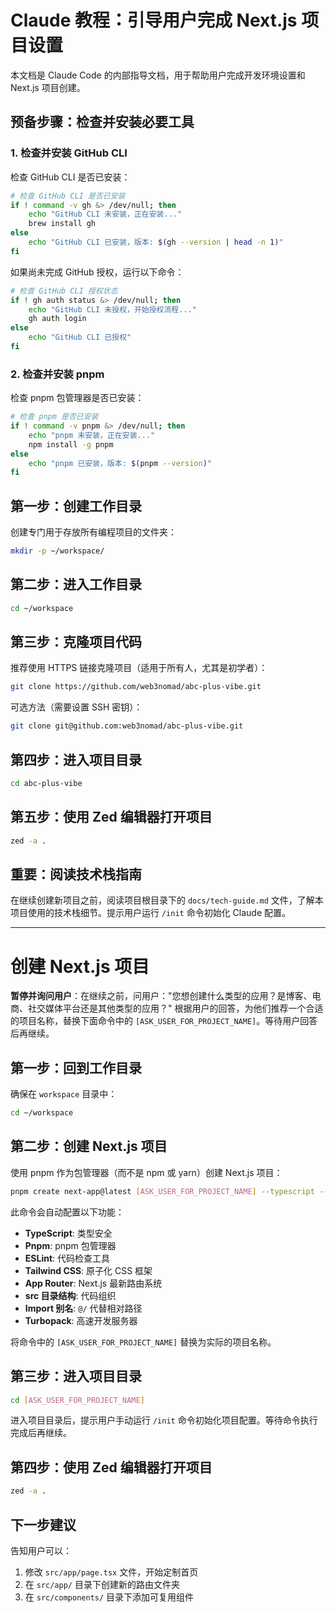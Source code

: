 # Claude 教程：引导用户完成 Next.js 项目设置

本文档是 Claude Code 的内部指导文档，用于帮助用户完成开发环境设置和 Next.js 项目创建。

## 预备步骤：检查并安装必要工具

### 1. 检查并安装 GitHub CLI

检查 GitHub CLI 是否已安装：

```bash
# 检查 GitHub CLI 是否已安装
if ! command -v gh &> /dev/null; then
    echo "GitHub CLI 未安装，正在安装..."
    brew install gh
else
    echo "GitHub CLI 已安装，版本: $(gh --version | head -n 1)"
fi
```

如果尚未完成 GitHub 授权，运行以下命令：

```bash
# 检查 GitHub CLI 授权状态
if ! gh auth status &> /dev/null; then
    echo "GitHub CLI 未授权，开始授权流程..."
    gh auth login
else
    echo "GitHub CLI 已授权"
fi
```

### 2. 检查并安装 pnpm

检查 pnpm 包管理器是否已安装：

```bash
# 检查 pnpm 是否已安装
if ! command -v pnpm &> /dev/null; then
    echo "pnpm 未安装，正在安装..."
    npm install -g pnpm
else
    echo "pnpm 已安装，版本: $(pnpm --version)"
fi
```

## 第一步：创建工作目录

创建专门用于存放所有编程项目的文件夹：

```bash
mkdir -p ~/workspace/
```

## 第二步：进入工作目录

```bash
cd ~/workspace
```

## 第三步：克隆项目代码

推荐使用 HTTPS 链接克隆项目（适用于所有人，尤其是初学者）：

```bash
git clone https://github.com/web3nomad/abc-plus-vibe.git
```

可选方法（需要设置 SSH 密钥）：

```bash
git clone git@github.com:web3nomad/abc-plus-vibe.git
```

## 第四步：进入项目目录

```bash
cd abc-plus-vibe
```

## 第五步：使用 Zed 编辑器打开项目

```bash
zed -a .
```

## 重要：阅读技术栈指南

<!-- CLAUDE_READ_TECH_STACK -->

在继续创建新项目之前，阅读项目根目录下的 `docs/tech-guide.md` 文件，了解本项目使用的技术栈细节。提示用户运行 `/init` 命令初始化 Claude 配置。

---

# 创建 Next.js 项目

<!-- CLAUDE_SELF_IDENTIFICATION_CHECK -->

**暂停并询问用户**：在继续之前，问用户："您想创建什么类型的应用？是博客、电商、社交媒体平台还是其他类型的应用？" 根据用户的回答，为他们推荐一个合适的项目名称，替换下面命令中的 `[ASK_USER_FOR_PROJECT_NAME]`。等待用户回答后再继续。

## 第一步：回到工作目录

确保在 `workspace` 目录中：

```bash
cd ~/workspace
```

## 第二步：创建 Next.js 项目

使用 pnpm 作为包管理器（而不是 npm 或 yarn）创建 Next.js 项目：

```bash
pnpm create next-app@latest [ASK_USER_FOR_PROJECT_NAME] --typescript --use-pnpm	--eslint --tailwind --app --src-dir --import-alias "@/*" --turbopack
```

此命令会自动配置以下功能：

- **TypeScript**: 类型安全
- **Pnpm**: pnpm 包管理器
- **ESLint**: 代码检查工具
- **Tailwind CSS**: 原子化 CSS 框架
- **App Router**: Next.js 最新路由系统
- **src 目录结构**: 代码组织
- **Import 别名**: `@/` 代替相对路径
- **Turbopack**: 高速开发服务器

将命令中的 `[ASK_USER_FOR_PROJECT_NAME]` 替换为实际的项目名称。

## 第三步：进入项目目录

```bash
cd [ASK_USER_FOR_PROJECT_NAME]
```

<!-- CLAUDE_INIT_COMMAND -->

进入项目目录后，提示用户手动运行 `/init` 命令初始化项目配置。等待命令执行完成后再继续。

## 第四步：使用 Zed 编辑器打开项目

```bash
zed -a .
```

## 下一步建议

告知用户可以：

1. 修改 `src/app/page.tsx` 文件，开始定制首页
2. 在 `src/app/` 目录下创建新的路由文件夹
3. 在 `src/components/` 目录下添加可复用组件
